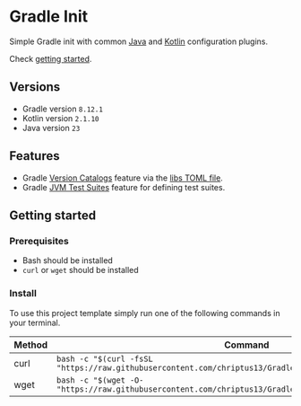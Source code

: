 # Gradle Init

Simple Gradle init with common [Java](/buildSrc/src/main/kotlin/common-java.gradle.kts)
and [Kotlin](/buildSrc/src/main/kotlin/common-kotlin.gradle.kts) configuration plugins.

Check [getting started](#Getting-started).

## Versions

* Gradle version `8.12.1`
* Kotlin version `2.1.10`
* Java version `23`

## Features

* Gradle [Version Catalogs](https://docs.gradle.org/current/userguide/platforms.html) feature via
  the [libs TOML file](/gradle/libs.versions.toml).
* Gradle [JVM Test Suites](https://docs.gradle.org/current/userguide/jvm_test_suite_plugin.html) feature for defining
  test suites.

## Getting started

### Prerequisites

* Bash should be installed
* `curl` or `wget` should be installed

### Install

To use this project template simply run one of the following commands in your terminal.

| Method | Command                                                                                                     |
|--------|-------------------------------------------------------------------------------------------------------------|
| curl   | `bash -c "$(curl -fsSL "https://raw.githubusercontent.com/chriptus13/GradleInit/refs/heads/main/init.sh")"` |
| wget   | `bash -c "$(wget -O- "https://raw.githubusercontent.com/chriptus13/GradleInit/refs/heads/main/init.sh")"`   |
